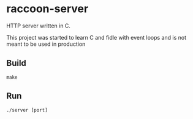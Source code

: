 # raccoon-server

HTTP server written in C.

This project was started to learn C and fidle with event loops and is not meant to be used in production

## Build

```
make
```

## Run

```
./server [port]
```
